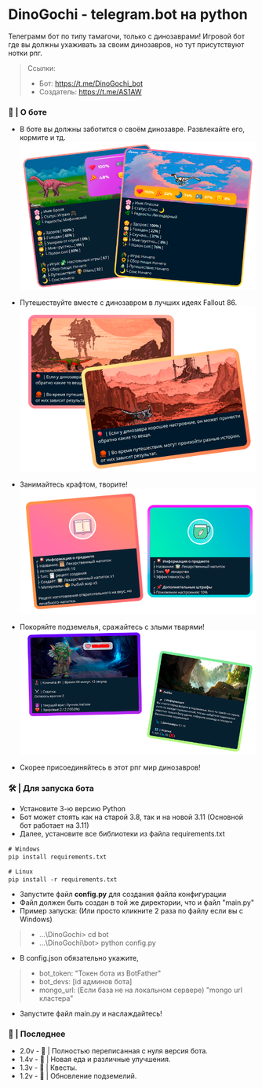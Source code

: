 # DinoGochi - telegram.bot на python
Телеграмм бот по типу тамагочи, только с динозаврами!
Игровой бот где вы должны ухаживать за своим динозавров, но тут присутствуют нотки рпг.

 > Ссылки:
 > - Бот: https://t.me/DinoGochi_bot
 > - Создатель: https://t.me/AS1AW

### 🦕 | О боте

- В боте вы должны заботится о своём динозавре. Развлекайте его, кормите и тд.
![Профиль](images/preview/profile_i.png)

- Путешествуйте вместе с динозавром в лучших идеях Fallout 86.
![Профиль](images/preview/journey_i.png)

- Занимайтесь крафтом, творите!
![Крафт](images/preview/craft_i.png)

- Покоряйте подземелья, сражайтесь с злыми тварями!
![Подземелья](images/preview/dungeons_i.png)

- Скорее присоединяйтесь в этот рпг мир динозавров!

### 🛠 | Для запуска бота
- Установите 3-ю версию Python
- Бот может стоять как на старой 3.8, так и на новой 3.11 (Основной бот работает на 3.11)
- Далее, установите все библиотеки из файла requirements.txt
>
    # Windows
    pip install requirements.txt

>
    # Linux
    pip install -r requirements.txt

- Запустите файл **config.py** для создания файла конфигурации
- Файл должен быть создан в той же директории, что и файл "main.py"
- Пример запуска: (Или просто кликните 2 раза по файлу если вы с Windows)
> - ...\DinoGochi> cd bot
> - ...\DinoGochi\bot> python config.py

- В config.json обязательно укажите, 
> - bot_token: "Токен бота из BotFather"
> - bot_devs: [id админов бота]
> - mongo_url: (Если база не на локальном сервере) "mongo url кластера"

- Запустите файл main.py и наслаждайтесь!

### 📜 | Последнее

- 2.0v - 🍡 | Полностью переписанная с нуля версия бота.
- 1.4v - 🌭 | Новая еда и различные улучшения.
- 1.3v - 📜 | Квесты.
- 1.2v - 🗻 | Обновление подземелий.

